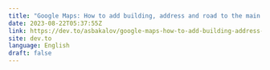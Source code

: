 ```yaml
---
title: "Google Maps: How to add building, address and road to the main map? (to be visible in the app)"
date: 2023-08-22T05:37:55Z
link: https://dev.to/asbakalov/google-maps-how-to-add-building-address-and-road-to-the-main-map-to-be-visible-in-the-app-52ie?utm_medium=RSS&utm_source=news.12bit.vn
site: dev.to
language: English
draft: false
---
```

